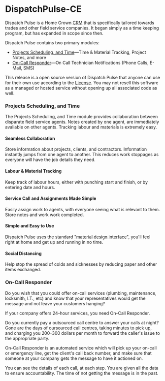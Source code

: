 # DispatchPulse-CE

Dispatch Pulse is a Home Grown [CRM](https://en.wikipedia.org/wiki/Customer_relationship_management) that is specifically tailored towards trades and other field service companies. It began simply as a time keeping program, but has expanded in scope since then.

Dispatch Pulse contains two primary modules:

* [Projects Scheduling, and Time](#projects-scheduling-and-time)—Time & Material Tracking, Project Notes, and more
* [On-Call Responder](#on-call-responder)—On Call Technician Notifications (Phone Calls, E-Mail, SMS)

This release is a open source version of Dispatch Pulse that anyone can use for their own use according to the [License](https://github.com/dsaul/DispatchPulse-CE/blob/master/LICENSE.txt). You may not resell this software as a managed or hosted service 
without opening up all associated code as well.

### Projects Scheduling, and Time

The Projects Scheduling, and Time module provides collaboration between disparate field service agents. Notes created by one agent, are immediately avaliable on other agents. Tracking labour and materials is extremely easy.

#### Seamless Collaboration
Store information about projects, clients, and contractors. Information instantly jumps from one agent to another. This reduces work stoppages as everyone will have the job details they need.

#### Labour & Material Tracking
Keep track of labour hours, either with punching start and finish, or by entering date and hours.

#### Service Call and Assignments Made Simple
Easily assign work to agents, with everyone seeing what is relevant to them. Store notes and work work completed.

#### Simple and Easy to Use
Dispatch Pulse uses the standard ["material design interface"](https://material.io), you'll feel right at home and get up and running in no time. 

#### Social Distancing
Help stop the spread of colds and sicknesses by reducing paper and other items exchanged.

### On-Call Responder

Do you wish that you could offer on-call services (plumbing, maintenance, locksmith, I.T., etc) and know that your representatives would get the message and not leave your customers hanging?

If your company offers 24-hour services, you need On-Call Responder.

Do you currently pay a outsourced call centre to answer your calls at night? Gone are the days of oursourced call centres, taking minutes to pick up, and charging you $200–$300 dollars per month to forward the caller's issue to the appropriate party.

On-Call Responder is an automated service which will pick up your on-call or emergency line, get the client's call back number, and make sure that someone at your company gets the message to have it actioned on.

You can see the details of each call, at each step. You are given all the data to ensure accountability. The time of not getting the message is in the past.





